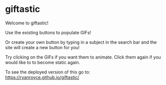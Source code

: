 # giftastic

Welcome to giftastic!

Use the existing buttons to populate GIFs!

Or create your own button by typing in a subject in the search bar and the site will create a new button for you!

Try clicking on the GIFs if you want them to animate. Click them again if you would like to to become static again.

To see the deployed version of this go to:
https://ryanroyce.github.io/giftastic/
